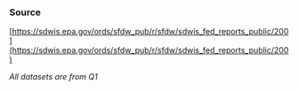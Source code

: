 ### Source
[https://sdwis.epa.gov/ords/sfdw_pub/r/sfdw/sdwis_fed_reports_public/200](https://sdwis.epa.gov/ords/sfdw_pub/r/sfdw/sdwis_fed_reports_public/200)

*All datasets are from Q1* 
